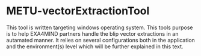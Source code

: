 # METU-vectorExtractionTool
This tool is written targeting windows operating system. This tools purpose is to help EXA4MIND partners handle the blip vector extractions in an autamated manner. It relies on several configurations both in the application and the environment(s) level which will be further explained in this text.
